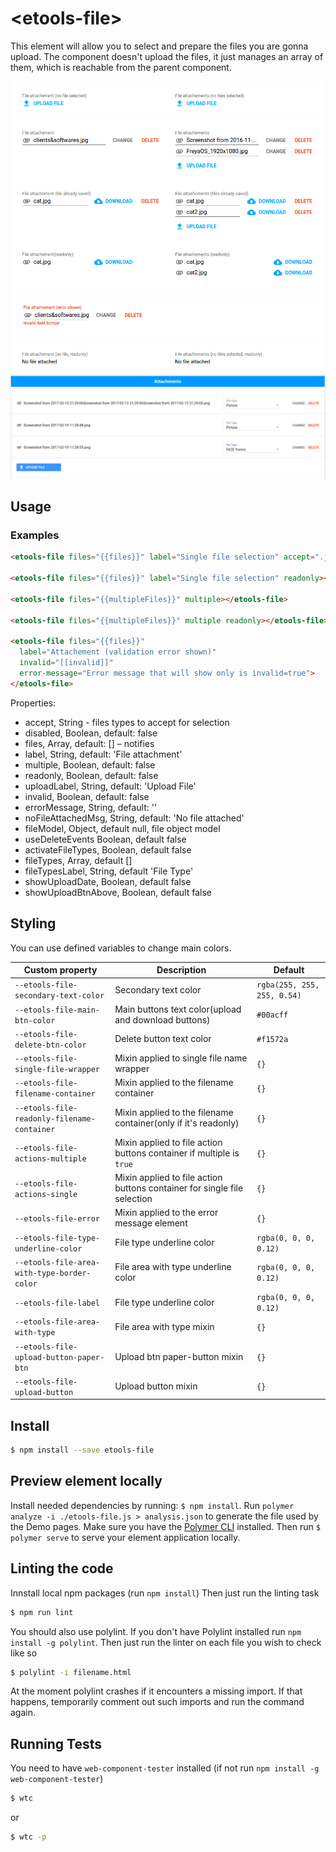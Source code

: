 # \<etools-file\>

This element will allow you to select and prepare the files you are gonna upload.
The component doesn't upload the files, it just manages an array of them, which is reachable from the parent component.

![alt tag](img/etools-file-unselected-files.png)
![alt tag](img/etools-file-examples.png)
![alt tag](img/etools-file-error.png)
![alt tag](img/etools-file-readonly-no-file-attached.png)
![alt tag](img/etools-file-with-types.png)

## Usage

### Examples
```html
<etools-file files="{{files}}" label="Single file selection" accept=".jpg"></etools-file>

<etools-file files="{{files}}" label="Single file selection" readonly></etools-file>

<etools-file files="{{multipleFiles}}" multiple></etools-file>

<etools-file files="{{multipleFiles}}" multiple readonly></etools-file>

<etools-file files="{{files}}"
  label="Attachement (validation error shown)"
  invalid="[[invalid]]"
  error-message="Error message that will show only is invalid=true">
</etools-file>
```

Properties:
* accept, String - files types to accept for selection
* disabled, Boolean, default: false
* files, Array, default: [] – notifies
* label, String, default: 'File attachment'
* multiple, Boolean, default: false
* readonly, Boolean, default: false
* uploadLabel, String, default: 'Upload File'
* invalid, Boolean, default: false
* errorMessage, String, default: ''
* noFileAttachedMsg, String, default: 'No file attached'
* fileModel, Object, default null, file object model
* useDeleteEvents Boolean, default false
* activateFileTypes, Boolean, default false
* fileTypes, Array, default []
* fileTypesLabel, String, default 'File Type'
* showUploadDate, Boolean, default false
* showUploadBtnAbove, Boolean, default false


## Styling

You can use defined variables to change main colors.

Custom property | Description | Default
 ----------------|-------------|----------
 `--etools-file-secondary-text-color` | Secondary text color | `rgba(255, 255, 255, 0.54)`
 `--etools-file-main-btn-color` | Main buttons text color(upload and download buttons) | `#00acff`
 `--etools-file-delete-btn-color` | Delete button text color | `#f1572a`
 `--etools-file-single-file-wrapper` | Mixin applied to single file name wrapper | `{}`
`--etools-file-filename-container` | Mixin applied to the filename container | `{}`
`--etools-file-readonly-filename-container` | Mixin applied to the filename container(only if it's readonly) | `{}`
`--etools-file-actions-multiple` | Mixin applied to file action buttons container if multiple is `true` | `{}`
`--etools-file-actions-single` | Mixin applied to file action buttons container for single file selection | `{}`
`--etools-file-error` | Mixin applied to the error message element | `{}`
`--etools-file-type-underline-color` | File type underline color | `rgba(0, 0, 0, 0.12)`
`--etools-file-area-with-type-border-color` | File area with type underline color | `rgba(0, 0, 0, 0.12)`
`--etools-file-label` | File type underline color | `rgba(0, 0, 0, 0.12)`
`--etools-file-area-with-type` | File area with type mixin | `{}`
`--etools-file-upload-button-paper-btn` | Upload btn paper-button mixin | `{}`
`--etools-file-upload-button` | Upload button mixin | `{}`

## Install
```bash
$ npm install --save etools-file
```

## Preview element locally

Install needed dependencies by running: `$ npm install`.
Run `polymer analyze -i ./etools-file.js > analysis.json` to generate the file used by the Demo pages.
Make sure you have the [Polymer CLI](https://www.npmjs.com/package/polymer-cli) installed. Then run `$ polymer serve` to serve your element application locally.

## Linting the code

Innstall local npm packages (run `npm install`)
Then just run the linting task

```bash
$ npm run lint
```
You should also use polylint. If you don't have Polylint installed run `npm install -g polylint`.
Then just run the linter on each file you wish to check like so

```bash
$ polylint -i filename.html
```
At the moment polylint crashes if it encounters a missing import. If that happens, temporarily comment out such imports and run the command again.

## Running Tests

You need to have `web-component-tester` installed (if not run `npm install -g web-component-tester`)
```bash
$ wtc
```
or
```bash
$ wtc -p
```
